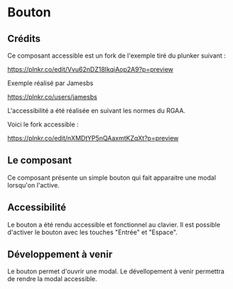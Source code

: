 
# Bouton

## Crédits

Ce composant accessible est un fork de l'exemple tiré du plunker suivant : 

https://plnkr.co/edit/Vvu62nDZ18IkqiAop2A9?p=preview

Exemple réalisé par Jamesbs

https://plnkr.co/users/jamesbs

L'accessibilité a été réalisée en suivant les normes du RGAA.

Voici le fork accessible :

https://plnkr.co/edit/nXMDtYP5nQAaxmtKZqXt?p=preview

## Le composant

Ce composant présente un simple bouton qui fait apparaitre une modal lorsqu'on l'active.

## Accessibilité

Le bouton a été rendu accessible et fonctionnel au clavier. Il est possible d'activer le bouton avec les touches "Entrée" et "Espace".

## Développement à venir

Le bouton permet d'ouvrir une modal. Le dévellopement à venir permettra de rendre la modal accessible.
